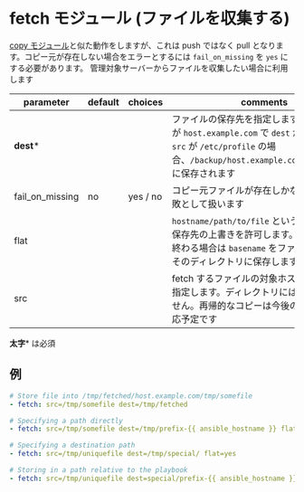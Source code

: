 # fetch モジュール (ファイルを収集する)

[copy モジュール](module-copy)と似た動作をしますが、これは push ではなく pull となります。コピー元が存在しない場合をエラーとするには `fail_on_missing` を `yes` にする必要があります。 管理対象サーバーからファイルを収集したい場合に利用します

parameter | default | choices | comments
----------|---------|---------|---------
**dest*** | | | ファイルの保存先を指定します。対象ホストが `host.example.com` で `dest` が `/backup` で、`src` が `/etc/profile` の場合、`/backup/host.example.com/etc/profile` に保存されます
fail_on_missing | no | yes / no | コピー元ファイルが存在しかなった場合を失敗として扱います
flat | | | `hostname/path/to/file` というデフォルトの保存先の上書きを許可します。`dest` が '/' で終わる場合は `basename` をファイル名としてそのディレクトリに保存します
src | | | fetch するファイルの対象ホスト上の path を指定します。ディレクトリには対応していません。再帰的なコピーは今後のリリースで対応予定です

**太字*** は必須


## 例

```yml
# Store file into /tmp/fetched/host.example.com/tmp/somefile
- fetch: src=/tmp/somefile dest=/tmp/fetched

# Specifying a path directly
- fetch: src=/tmp/somefile dest=/tmp/prefix-{{ ansible_hostname }} flat=yes

# Specifying a destination path
- fetch: src=/tmp/uniquefile dest=/tmp/special/ flat=yes

# Storing in a path relative to the playbook
- fetch: src=/tmp/uniquefile dest=special/prefix-{{ ansible_hostname }} flat=yes
```
